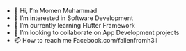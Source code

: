 - 👋 Hi, I’m Momen Muhammad
- 👀 I’m interested in Software Development
- 🌱 I’m currently learning Flutter Framework
- 💞️ I’m looking to collaborate on App Development projects
- 📫 How to reach me Facebook.com/fallenfromh3ll

